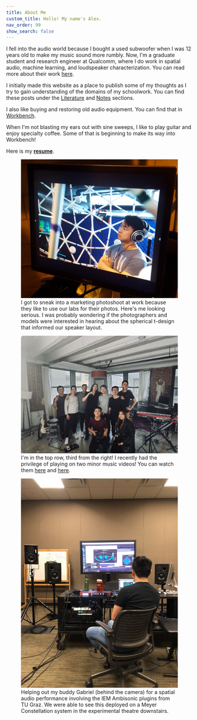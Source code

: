 ```yaml
---
title: About Me
custom_title: Hello! My name's Alex.
nav_order: 99
show_search: false
---
```


I fell into the audio world because I bought a used subwoofer when I was 12 years old to make my music sound more rumbly. Now, I'm a graduate student and research engineer at Qualcomm, where I do work in spatial audio, machine learning, and loudspeaker characterization. You can read more about their work <a href="https://www.qualcomm.com/products/features/aqstic">here</a>.

I initially made this website as a place to publish some of my thoughts as I try to gain understanding of the domains of my schoolwork. You can find these posts under the <a href="https://alextongue.github.io/digest/lit/">Literature</a> and <a href="https://alextongue.github.io/digest/notes/">Notes</a> sections.

I also like buying and restoring old audio equipment. You can find that in <a href="https://alextongue.github.io/workbench/">Workbench</a>.

When I'm not blasting my ears out with sine sweeps, I like to play guitar and enjoy specialty coffee. Some of that is beginning to make its way into Workbench!

Here is my <b><a href="https://www.dropbox.com/s/wwiro5y0bjgg4fc/Alex_Tung_Resume_FA19_nb.pdf?dl=0">resume</a></b>.

<figure>
<img src="https://github.com/alextongue/alextongue.github.io/blob/master/workbench/resources/sphere.JPG?raw=true">
<figcaption>I got to sneak into a marketing photoshoot at work because they like to use our labs for their photos. Here's me looking serious. I was probably wondering if the photographers and models were interested in hearing about the spherical t-design that informed our speaker layout.</figcaption>
</figure>

<figure>
    <img src="https://github.com/alextongue/alextongue.github.io/blob/master/workbench/resources/krpt.JPG?raw=true">
    <figcaption>I'm in the top row, third from the right! I recently had the privilege of playing on two minor music videos! You can watch them <a href="https://www.youtube.com/watch?v=gpHsjl9bWs0">here</a> and <a href="https://www.youtube.com/watch?v=QfH5pGiZTA0">here</a>.</figcaption>
</figure>

<figure>
<img src="https://github.com/alextongue/alextongue.github.io/blob/master/workbench/resources/cpmc_ambi.JPG?raw=true">
<figcaption>Helping out my buddy Gabriel (behind the camera) for a spatial audio performance involving the IEM Ambisonic plugins from TU Graz. We were able to see this deployed on a Meyer Constellation system in the experimental theatre downstairs.</figcaption>
</figure>
